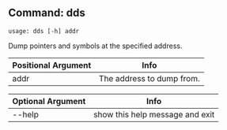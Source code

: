 ## Command: dds ##
```
usage: dds [-h] addr
```
Dump pointers and symbols at the specified address.  

| Positional Argument | Info |
|---------------------|------|
| addr | The address to dump from. |

| Optional Argument | Info |
|---------------------|------|
| --help | show this help message and exit |


